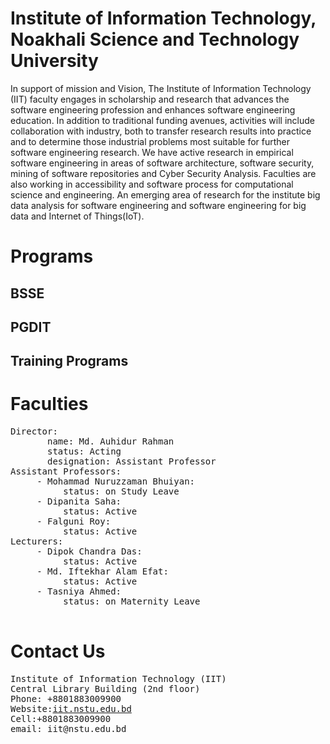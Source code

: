 # Institute of Information Technology, Noakhali Science and Technology University
In support of mission and Vision, The Institute of Information Technology (IIT) faculty engages in scholarship and research that advances the software engineering profession and enhances software engineering education. In addition to traditional funding avenues, activities will include collaboration with industry, both to transfer research results into practice and to determine those industrial problems most suitable for further software engineering research. We have active research in empirical software engineering in areas of software architecture, software security, mining of software repositories and Cyber Security Analysis. Faculties are also working in accessibility and software process for computational science and engineering. An emerging area of research for the institute big data analysis for software engineering and software engineering for big data and Internet of Things(IoT).</p>
  
# Programs
## BSSE
## PGDIT
## Training Programs

# Faculties

<pre>
Director: 
       name: Md. Auhidur Rahman
       status: Acting
       designation: Assistant Professor
Assistant Professors:
     - Mohammad Nuruzzaman Bhuiyan:
          status: on Study Leave
     - Dipanita Saha:
          status: Active
     - Falguni Roy:
          status: Active
Lecturers:
     - Dipok Chandra Das:
          status: Active
     - Md. Iftekhar Alam Efat:
          status: Active
     - Tasniya Ahmed:
          status: on Maternity Leave 
    
</pre>

# Contact Us
<pre>
Institute of Information Technology (IIT)
Central Library Building (2nd floor)
Phone: +8801883009900
Website:<a href="http://iit.nstu.edu.bd/">iit.nstu.edu.bd</a>
Cell:+8801883009900
email: iit@nstu.edu.bd
</pre>
